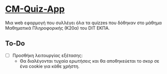 # [CM-Quiz-App]()
Μια web εφαρμογή που συλλέγει όλα τα quizzes που δόθηκαν στο μάθημα Μαθηματικά Πληροφορικής (Κ20α) του DIT ΕΚΠΑ.

## To-Do
- [ ] Προσθήκη λειτουργίας εξέτασης:
    - Θα διαλέγονται τυχαία ερωτήσεις και θα αποθηκεύεται το σκορ σε ένα cookie για κάθε χρήστη.
